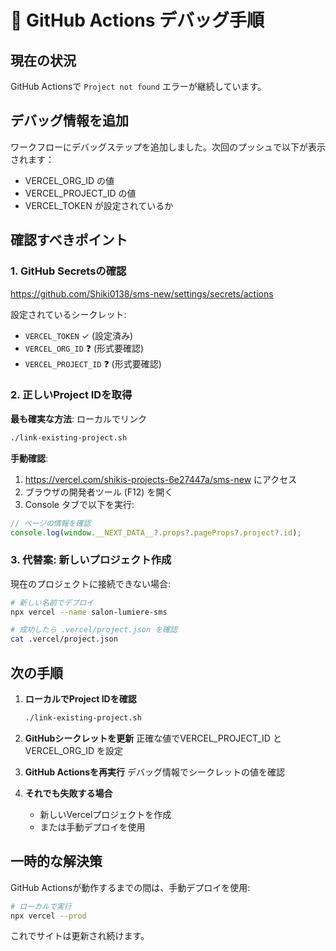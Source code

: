 # 🐛 GitHub Actions デバッグ手順

## 現在の状況
GitHub Actionsで `Project not found` エラーが継続しています。

## デバッグ情報を追加
ワークフローにデバッグステップを追加しました。次回のプッシュで以下が表示されます：
- VERCEL_ORG_ID の値
- VERCEL_PROJECT_ID の値  
- VERCEL_TOKEN が設定されているか

## 確認すべきポイント

### 1. GitHub Secretsの確認
https://github.com/Shiki0138/sms-new/settings/secrets/actions

設定されているシークレット:
- `VERCEL_TOKEN` ✓ (設定済み)
- `VERCEL_ORG_ID` ❓ (形式要確認)
- `VERCEL_PROJECT_ID` ❓ (形式要確認)

### 2. 正しいProject IDを取得

**最も確実な方法**: ローカルでリンク
```bash
./link-existing-project.sh
```

**手動確認**:
1. https://vercel.com/shikis-projects-6e27447a/sms-new にアクセス
2. ブラウザの開発者ツール (F12) を開く
3. Console タブで以下を実行:
```javascript
// ページの情報を確認
console.log(window.__NEXT_DATA__?.props?.pageProps?.project?.id);
```

### 3. 代替案: 新しいプロジェクト作成

現在のプロジェクトに接続できない場合:
```bash
# 新しい名前でデプロイ
npx vercel --name salon-lumiere-sms

# 成功したら .vercel/project.json を確認
cat .vercel/project.json
```

## 次の手順

1. **ローカルでProject IDを確認**
   ```bash
   ./link-existing-project.sh
   ```

2. **GitHubシークレットを更新**
   正確な値でVERCEL_PROJECT_ID と VERCEL_ORG_ID を設定

3. **GitHub Actionsを再実行**
   デバッグ情報でシークレットの値を確認

4. **それでも失敗する場合**
   - 新しいVercelプロジェクトを作成
   - または手動デプロイを使用

## 一時的な解決策

GitHub Actionsが動作するまでの間は、手動デプロイを使用:
```bash
# ローカルで実行
npx vercel --prod
```

これでサイトは更新され続けます。